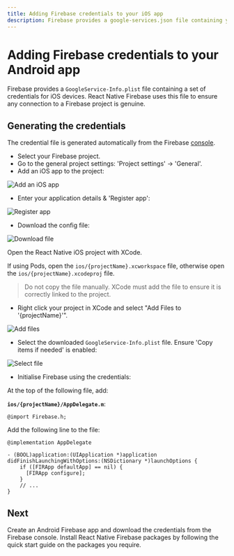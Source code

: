 ```yaml
---
title: Adding Firebase credentials to your iOS app
description: Firebase provides a google-services.json file containing your Firebase project credentials. Learn how to add this to your React Native project.
---
```


# Adding Firebase credentials to your Android app

Firebase provides a `GoogleService-Info.plist` file containing a set of credentials for iOS devices. 
React Native Firebase uses this file to ensure any connection to a Firebase project is genuine. 

## Generating the credentials

The credential file is generated automatically from the Firebase [console](https://console.firebase.google.com/).

- Select your Firebase project.
- Go to the general project settings: 'Project settings' -> 'General'.
- Add an iOS app to the project:

![Add an iOS app](https://prismic-io.s3.amazonaws.com/invertase%2Ffd23f086-ac13-4b31-8c08-8fc6a7c512f4_screenshot+2019-05-07+at+11.11.36.png)

- Enter your application details & 'Register app':

![Register app](https://prismic-io.s3.amazonaws.com/invertase%2Fa5074801-2205-4812-99e2-a8b9ddebec74_screenshot+2019-05-07+at+11.12.48.png)

- Download the config file:

![Download file](https://prismic-io.s3.amazonaws.com/invertase%2Fb5967fd4-7620-4d6b-8c2e-d582a1f66f86_screenshot+2019-05-07+at+11.13.51.png)

 Open the React Native iOS project with XCode. 

If using Pods, open the `ios/{projectName}.xcworkspace` file, otherwise open the `ios/{projectName}.xcodeproj` file.

> Do not copy the file manually. XCode must add the file to ensure it is correctly linked to the project.

- Right click your project in XCode and select "Add Files to '{projectName}'".

![Add files](https://prismic-io.s3.amazonaws.com/invertase%2F140b5f1f-3cfa-4bc5-a5e8-f6f33cc43165_unknown+%281%29.png)

- Select the downloaded `GoogleService-Info.plist` file. Ensure 'Copy items if needed' is enabled:

![Select file](https://prismic-io.s3.amazonaws.com/invertase%2F7d37e0ce-3e79-468d-930c-b7dc7bc2e291_unknown+%282%29.png)

- Initialise Firebase using the credentials:

At the top of the following file, add:

**`ios/{projectName}/AppDelegate.m`**:
```objecttivec
@import Firebase.h;
```

Add the following line to the file:

```objectivec{4-6}
@implementation AppDelegate

- (BOOL)application:(UIApplication *)application didFinishLaunchingWithOptions:(NSDictionary *)launchOptions {
    if ([FIRApp defaultApp] == nil) {
      [FIRApp configure];
    }
    // ...
}
```

## Next

<Grid>
	<Block
		title="New Projects"
		to="/quick-start/android-firebase-credentials"
		icon="phone_android"
		color="#4CAF50"
	>
		Create an Android Firebase app and download the credentials from the Firebase console.
  	</Block>
	<Block
		title="Install React Native Firebase packages"
		to="/v6"
		icon="check"
		color="#43a047"
	>
		Install React Native Firebase packages by following the quick start guide on
		the packages you require.
  	</Block>
</Grid>
